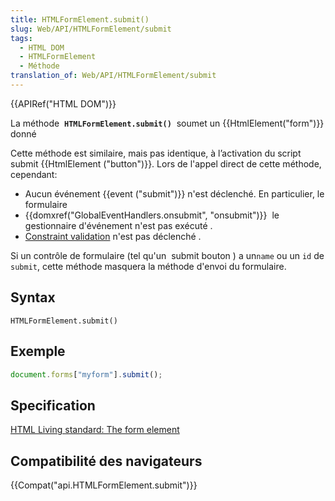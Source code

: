 ```yaml
---
title: HTMLFormElement.submit()
slug: Web/API/HTMLFormElement/submit
tags:
  - HTML DOM
  - HTMLFormElement
  - Méthode
translation_of: Web/API/HTMLFormElement/submit
---
```

{{APIRef("HTML DOM")}}

La méthode  **`HTMLFormElement.submit()`**  soumet un {{HtmlElement("form")}} donné

Cette méthode est similaire, mais pas identique, à l’activation du script submit {{HtmlElement ("button")}}. Lors de l'appel direct de cette méthode, cependant:

- Aucun événement {{event ("submit")}} n'est déclenché. En particulier, le formulaire
- {{domxref("GlobalEventHandlers.onsubmit", "onsubmit")}}  le gestionnaire d'événement n'est pas exécuté .
- [Constraint validation](/en-US/docs/Web/Guide/HTML/HTML5/Constraint_validation) n'est pas déclenché .

Si un contrôle de formulaire (tel qu'un  submit bouton ) a un`name` ou un `id` de `submit`, cette méthode masquera la méthode d'envoi du formulaire.

## Syntax

    HTMLFormElement.submit()

## Exemple

```js
document.forms["myform"].submit();
```

## Specification

[HTML Living standard: The form element](https://html.spec.whatwg.org/multipage/forms.html#the-form-element)

## Compatibilité des navigateurs

{{Compat("api.HTMLFormElement.submit")}}
